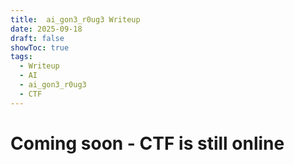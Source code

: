 ```yaml
---
title:  ai_gon3_r0ug3 Writeup
date: 2025-09-18
draft: false
showToc: true 
tags:
  - Writeup
  - AI
  - ai_gon3_r0ug3
  - CTF
---
```


# Coming soon - CTF is still online